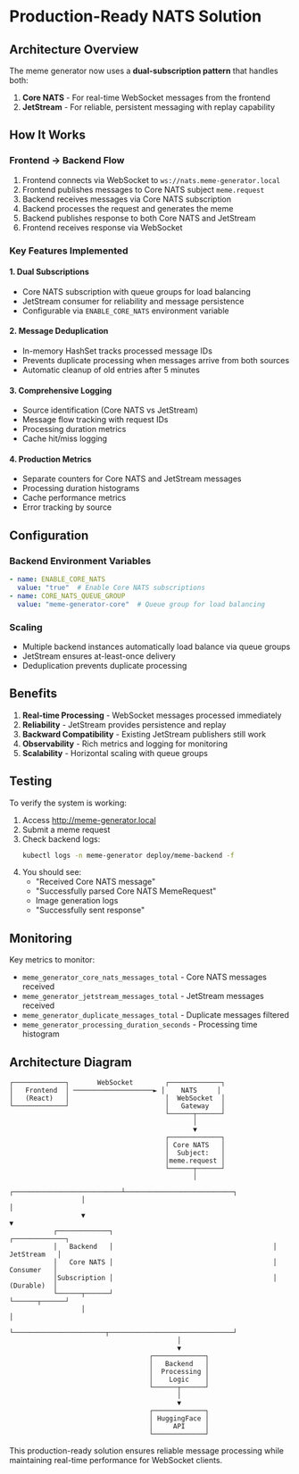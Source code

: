# Production-Ready NATS Solution

## Architecture Overview

The meme generator now uses a **dual-subscription pattern** that handles both:
1. **Core NATS** - For real-time WebSocket messages from the frontend
2. **JetStream** - For reliable, persistent messaging with replay capability

## How It Works

### Frontend → Backend Flow
1. Frontend connects via WebSocket to `ws://nats.meme-generator.local`
2. Frontend publishes messages to Core NATS subject `meme.request`
3. Backend receives messages via Core NATS subscription
4. Backend processes the request and generates the meme
5. Backend publishes response to both Core NATS and JetStream
6. Frontend receives response via WebSocket

### Key Features Implemented

#### 1. **Dual Subscriptions**
- Core NATS subscription with queue groups for load balancing
- JetStream consumer for reliability and message persistence
- Configurable via `ENABLE_CORE_NATS` environment variable

#### 2. **Message Deduplication**
- In-memory HashSet tracks processed message IDs
- Prevents duplicate processing when messages arrive from both sources
- Automatic cleanup of old entries after 5 minutes

#### 3. **Comprehensive Logging**
- Source identification (Core NATS vs JetStream)
- Message flow tracking with request IDs
- Processing duration metrics
- Cache hit/miss logging

#### 4. **Production Metrics**
- Separate counters for Core NATS and JetStream messages
- Processing duration histograms
- Cache performance metrics
- Error tracking by source

## Configuration

### Backend Environment Variables
```yaml
- name: ENABLE_CORE_NATS
  value: "true"  # Enable Core NATS subscriptions
- name: CORE_NATS_QUEUE_GROUP
  value: "meme-generator-core"  # Queue group for load balancing
```

### Scaling
- Multiple backend instances automatically load balance via queue groups
- JetStream ensures at-least-once delivery
- Deduplication prevents duplicate processing

## Benefits

1. **Real-time Processing** - WebSocket messages processed immediately
2. **Reliability** - JetStream provides persistence and replay
3. **Backward Compatibility** - Existing JetStream publishers still work
4. **Observability** - Rich metrics and logging for monitoring
5. **Scalability** - Horizontal scaling with queue groups

## Testing

To verify the system is working:

1. Access http://meme-generator.local
2. Submit a meme request
3. Check backend logs:
   ```bash
   kubectl logs -n meme-generator deploy/meme-backend -f
   ```
4. You should see:
   - "Received Core NATS message"
   - "Successfully parsed Core NATS MemeRequest"
   - Image generation logs
   - "Successfully sent response"

## Monitoring

Key metrics to monitor:
- `meme_generator_core_nats_messages_total` - Core NATS messages received
- `meme_generator_jetstream_messages_total` - JetStream messages received
- `meme_generator_duplicate_messages_total` - Duplicate messages filtered
- `meme_generator_processing_duration_seconds` - Processing time histogram

## Architecture Diagram

```
┌─────────────┐       WebSocket        ┌─────────────┐
│   Frontend  │ ────────────────────► │    NATS     │
│   (React)   │                        │  WebSocket  │
└─────────────┘                        │   Gateway   │
                                       └──────┬──────┘
                                              │
                                              ▼
                                       ┌─────────────┐
                                       │ Core NATS   │
                                       │  Subject:   │
                                       │meme.request │
                                       └──────┬──────┘
                                              │
                  ┌───────────────────────────┴───────────────────────────┐
                  │                                                       │
                  ▼                                                       ▼
           ┌─────────────┐                                        ┌─────────────┐
           │   Backend   │                                        │ JetStream   │
           │   Core NATS │                                        │  Consumer   │
           │Subscription │                                        │  (Durable)  │
           └──────┬──────┘                                        └──────┬──────┘
                  │                                                       │
                  └───────────────────────┬───────────────────────────────┘
                                          │
                                          ▼
                                   ┌─────────────┐
                                   │   Backend   │
                                   │  Processing │
                                   │    Logic    │
                                   └──────┬──────┘
                                          │
                                          ▼
                                   ┌─────────────┐
                                   │ HuggingFace │
                                   │     API     │
                                   └─────────────┘
```

This production-ready solution ensures reliable message processing while maintaining real-time performance for WebSocket clients.